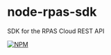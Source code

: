 node-rpas-sdk
=============

SDK for the RPAS Cloud REST API

[![NPM](https://nodei.co/npm/node-rpas-sdk.png?compact=true)](https://nodei.co/npm/node-rpas-sdk/)

